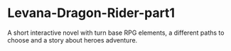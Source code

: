 # Levana-Dragon-Rider-part1
A short interactive novel with turn base RPG elements, a different paths to choose and a story about heroes adventure.
